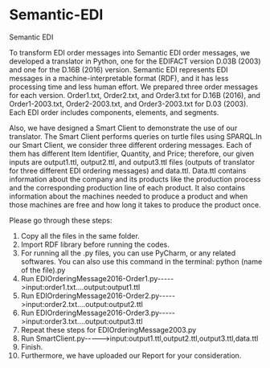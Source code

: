 # Semantic-EDI
Semantic EDI

To transform EDI order messages into Semantic EDI order messages, we developed a translator in Python, one for the EDIFACT version D.03B (2003) and one for
the D.16B (2016) version. Semantic EDI represents EDI messages in a machine-interpretable format (RDF), and it has less processing time and less human effort.
We prepared three order messages for each version. Order1.txt, Order2.txt, and Order3.txt for D.16B (2016), and Order1-2003.txt, Order2-2003.txt, and Order3-2003.txt for D.03 (2003). Each EDI order includes components, elements, and segments. 

Also, we have designed a Smart Client to demonstrate the use of our translator. The Smart Client performs queries on turtle files using SPARQL.In our Smart Client, we consider three different ordering messages. Each of them has different Item Identifier, Quantity, and Price; therefore, our given inputs
are output1.ttl, output2.ttl, and output3.ttl files (outputs of translator for three different EDI ordering messages) and data.ttl. Data.ttl contains information about the company and its products like the production process and the corresponding production line of each product. It also contains information about the machines needed to produce a product and when those machines are free and how long it takes to produce the product once.

Please go through these steps:
1. Copy all the files in the same folder.
2. Import RDF library before running the codes.
3. For running all the .py files, you can use PyCharm, or any related softwares. You can also use this command in the terminal: python (name of the file).py
4. Run EDIOrderingMessage2016-Order1.py----->input:order1.txt....output:output1.ttl
5. Run EDIOrderingMessage2016-Order2.py----->input:order2.txt....output:output2.ttl
6. Run EDIOrderingMessage2016-Order3.py----->input:order3.txt....output:output3.ttl
7. Repeat these steps for EDIOrderingMessage2003.py
8. Run SmartClient.py----->input:output1.ttl,output2.ttl,output3.ttl,data.ttl
9. Finish.
10. Furthermore, we have uploaded our Report for your consideration.
